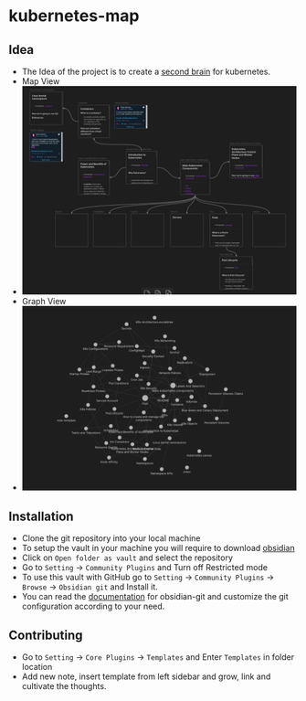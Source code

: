 # kubernetes-map

## Idea
- The Idea of the project is to create a [second brain](https://fortelabs.com/blog/basboverview/) for kubernetes.
- Map View
- ![MAP](kubernetes-map.png)
- Graph View
- ![GRAPH](kubernetes-graph.png)

## Installation
- Clone the git repository into your local machine
- To setup the vault in your machine you will require to download [obsidian](https://obsidian.md/)
- Click on `Open folder as vault` and select the repository
- Go to `Setting` -> `Community Plugins`   and Turn off Restricted mode
- To use this vault with GitHub go to `Setting` -> `Community Plugins` -> `Browse` -> `Obsidian git` and Install it.
- You can read the [documentation](https://publish.obsidian.md/git-doc) for obsidian-git and customize the git configuration according to your need.


## Contributing
- Go to `Setting` -> `Core Plugins` -> `Templates` and Enter `Templates` in folder location
- Add new note, insert template from left sidebar and grow, link and cultivate the thoughts.